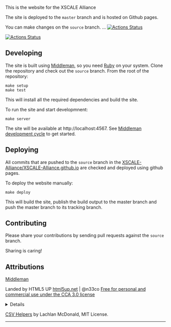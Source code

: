 This is the website for the XSCALE Alliance

The site is deployed to the `master` branch and is hosted on Github pages.

You can make changes on the `source` branch.
 ...
[![Actions Status](https://github.com/XSCALE-Alliance/XSCALE-Alliance.github.io/workflows/verify_pull_request/badge.svg)](https://github.com/XSCALE-Alliance/XSCALE-Alliance.github.io/actions)

[![Actions Status](https://github.com/XSCALE-Alliance/XSCALE-Alliance.github.io/workflows/deploy/badge.svg)](https://github.com/XSCALE-Alliance/XSCALE-Alliance.github.io/actions)


## Developing

The site is built using [Middleman], so you need [Ruby] on your system.
Clone the repository and check out the `source` branch. 
From the root of the repository:

```
make setup
make test
```

This will install all the required dependencies and build the site.

To run the site and start developmnent:

```
make server
```

The site will be available at http://localhost:4567.
See [Middleman development cycle] to get started.

## Deploying

All commits that are pushed to the `source` branch in the [XSCALE-Alliance/XSCALE-Alliance.github.io](https://github.com/XSCALE-Alliance/XSCALE-Alliance.github.io/) are checked and deployed using github pages.

To deploy the website manually:

```
make deploy
```

This will build the site, publish the build output to the master branch 
and push the master branch to its tracking branch.

## Contributing

Please share your contributions by sending pull requests against the `source` branch.

Sharing is caring!

## Attributions

[Middleman]

Landed by HTML5 UP
[html5up.net](html5up.net) | @n33co
[Free for personal and commercial use under the CCA 3.0 license](html5up.net/license)

<details>

This is the version ported to middleman:
http://middlemanapp.com/

Landed by HTML5 UP
html5up.net | @n33co
Free for personal and commercial use under the CCA 3.0 license (html5up.net/license)


A dark, slick, modern, responsive, adjective-drenched design built around an extremely
dynamic landing page (scroll that mofo!). Inspired by Big Picture, another design
of mine with a similarish feel/flow, only this time I took it waaaaaay further and
actually made it multipurpose (versus copping out and making it a one pager like I
did last time ;) Includes multiple pages, a bunch of pre-styled elements, and all
its Sass sources.

Demo images* courtesy of Unsplash, a radtastic collection of CC0 (public domain) images
you can use for pretty much whatever.

(* = Not included)

Feedback, bug reports, and comments are not only welcome, but strongly encouraged :)

AJ
n33.co @n33co dribbble.com/n33


Credits:

        Adaption to Middleman:
                Robert Riemann (@rriemann_eu, http://blog.riemann.cc/about)

  Demo Images:
    Unsplash (unsplash.com)

  Icons:
    Font Awesome (fortawesome.github.com/Font-Awesome)

  Other:
    jQuery (jquery.com)
    html5shiv.js (@afarkas @jdalton @jon_neal @rem)
    CSS3 Pie (css3pie.com)
    Respond.js (j.mp/respondjs)
    Skel (skel.io)

</details>

[CSV Helpers](https://gist.github.com/lachlanmcdonald/f6332fab46baae7ae6d7) by Lachlan McDonald, MIT License.

---

  [Middleman]: https://middlemanapp.com/
  [Middleman development cycle]: https://middlemanapp.com/basics/development-cycle/
  [Ruby]: https://www.ruby-lang.org/en/documentation/installation/
